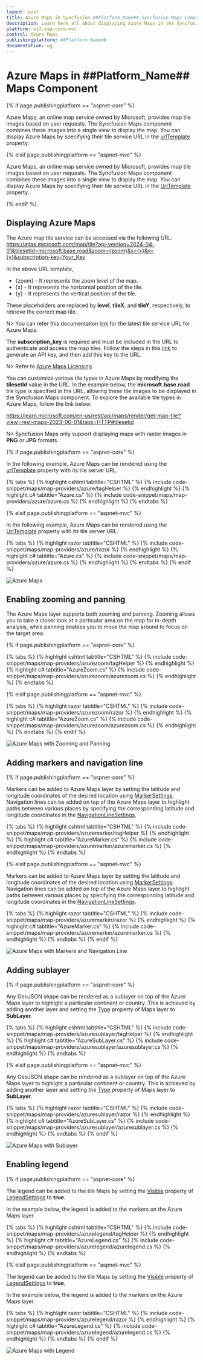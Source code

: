 ```yaml
---
layout: post
title: Azure Maps in Syncfusion ##Platform_Name## Syncfusion Maps Component
description: Learn here all about displaying Azure Maps in the Syncfusion ##Platform_Name## Maps component and much more details.
platform: ej2-asp-core-mvc
control: Azure Maps
publishingplatform: ##Platform_Name##
documentation: ug
---
```


# Azure Maps in ##Platform_Name## Maps Component

{% if page.publishingplatform == "aspnet-core" %}

Azure Maps, an online map service owned by Microsoft, provides map tile images based on user requests. The Syncfusion Maps component combines these images into a single view to display the map. You can display Azure Maps by specifying their tile service URL in the [urlTemplate](https://help.syncfusion.com/cr/aspnetcore-js2/Syncfusion.EJ2.Maps.MapsLayer.html#Syncfusion_EJ2_Maps_MapsLayer_UrlTemplate) property.

{% elsif page.publishingplatform == "aspnet-mvc" %}

Azure Maps, an online map service owned by Microsoft, provides map tile images based on user requests. The Syncfusion Maps component combines these images into a single view to display the map. You can display Azure Maps by specifying their tile service URL in the [UrlTemplate](https://help.syncfusion.com/cr/aspnetmvc-js2/Syncfusion.EJ2.Maps.MapsLayer.html#Syncfusion_EJ2_Maps_MapsLayer_UrlTemplate) property.

{% endif %}

## Displaying Azure Maps

The Azure map tile service can be accessed via the following URL:
https://atlas.microsoft.com/map/tile?api-version=2024-04-01&tilesetId=microsoft.base.road&zoom={zoom}&x={x}&y={y}&subscription-key=Your_Key

In the above URL template,

* {zoom} - It represents the zoom level of the map.
* {x} - It represents the horizontal position of the tile.
* {y} - It represents the vertical position of the tile. 

These placeholders are replaced by **level**, **tileX**, and **tileY**, respectively, to retrieve the correct map tile.

N> You can refer this documentation [link](https://learn.microsoft.com/en-us/rest/api/maps/render/get-map-tile?view=rest-maps-2024-04-01&tabs=HTTP) for the latest tile service URL for Azure Maps.

The **subscription_key** is required and must be included in the URL to authenticate and access the map tiles. Follow the steps in this [link](https://docs.microsoft.com/en-us/azure/search/search-security-api-keys) to generate an API key, and then add this key to the URL.

N> Refer to [Azure Maps Licensing](https://azure.microsoft.com/en-in/support/legal/).

You can customize various tile types in Azure Maps by modifying the **tilesetId** value in the URL. In the example below, the **microsoft.base.road** tile type is specified in the URL, allowing these tile images to be displayed in the Syncfusion Maps component. To explore the available tile types in Azure Maps, follow the link below.

https://learn.microsoft.com/en-us/rest/api/maps/render/get-map-tile?view=rest-maps-2023-06-01&tabs=HTTP#tilesetid
 
N> Syncfusion Maps only support displaying maps with raster images in **PNG** or **JPG** formats.

{% if page.publishingplatform == "aspnet-core" %}

In the following example, Azure Maps can be rendered using the [urlTemplate](https://help.syncfusion.com/cr/aspnetcore-js2/Syncfusion.EJ2.Maps.MapsLayer.html#Syncfusion_EJ2_Maps_MapsLayer_UrlTemplate) property with its tile server URL.

{% tabs %}
{% highlight cshtml tabtitle="CSHTML" %}
{% include code-snippet/maps/map-providers/azure/tagHelper %}
{% endhighlight %}
{% highlight c# tabtitle="Azure.cs" %}
{% include code-snippet/maps/map-providers/azure/azure.cs %}
{% endhighlight %}
{% endtabs %}

{% elsif page.publishingplatform == "aspnet-mvc" %}

In the following example, Azure Maps can be rendered using the [UrlTemplate](https://help.syncfusion.com/cr/aspnetmvc-js2/Syncfusion.EJ2.Maps.MapsLayer.html#Syncfusion_EJ2_Maps_MapsLayer_UrlTemplate) property with its tile server URL.

{% tabs %}
{% highlight razor tabtitle="CSHTML" %}
{% include code-snippet/maps/map-providers/azure/razor %}
{% endhighlight %}
{% highlight c# tabtitle="Azure.cs" %}
{% include code-snippet/maps/map-providers/azure/azure.cs %}
{% endhighlight %}
{% endtabs %}
{% endif %}

![Azure Maps](../images/MapProviders/Azure-maps/azure-maps-.png)

## Enabling zooming and panning

The Azure Maps layer supports both zooming and panning. Zooming allows you to take a closer look at a particular area on the map for in-depth analysis, while panning enables you to move the map around to focus on the target area.

{% if page.publishingplatform == "aspnet-core" %}

{% tabs %}
{% highlight cshtml tabtitle="CSHTML" %}
{% include code-snippet/maps/map-providers/azurezoom/tagHelper %}
{% endhighlight %}
{% highlight c# tabtitle="AzureZoom.cs" %}
{% include code-snippet/maps/map-providers/azurezoom/azurezoom.cs %}
{% endhighlight %}
{% endtabs %}

{% elsif page.publishingplatform == "aspnet-mvc" %}

{% tabs %}
{% highlight razor tabtitle="CSHTML" %}
{% include code-snippet/maps/map-providers/azurezoom/razor %}
{% endhighlight %}
{% highlight c# tabtitle="AzureZoom.cs" %}
{% include code-snippet/maps/map-providers/azurezoom/azurezoom.cs %}
{% endhighlight %}
{% endtabs %}
{% endif %}

![Azure Maps with Zooming and Panning](../images/MapProviders/Azure-maps/azure-maps--zooming.png)

## Adding markers and navigation line

{% if page.publishingplatform == "aspnet-core" %}

Markers can be added to Azure Maps layer by setting the latitude and longitude coordinates of the desired location using [MarkerSettings](https://help.syncfusion.com/cr/aspnetcore-js2/Syncfusion.EJ2.Maps.MapsLayer.html#Syncfusion_EJ2_Maps_MapsLayer_MarkerSettings). Navigation lines can be added on top of the Azure Maps layer to highlight paths between various places by specifying the corresponding latitude and longitude coordinates in the [NavigationLineSettings](https://help.syncfusion.com/cr/aspnetcore-js2/Syncfusion.EJ2.Maps.MapsLayer.html#Syncfusion_EJ2_Maps_MapsLayer_NavigationLineSettings).

{% tabs %}
{% highlight cshtml tabtitle="CSHTML" %}
{% include code-snippet/maps/map-providers/azuremarker/tagHelper %}
{% endhighlight %}
{% highlight c# tabtitle="AzureMarker.cs" %}
{% include code-snippet/maps/map-providers/azuremarker/azuremarker.cs %}
{% endhighlight %}
{% endtabs %}

{% elsif page.publishingplatform == "aspnet-mvc" %}

Markers can be added to Azure Maps layer by setting the latitude and longitude coordinates of the desired location using [MarkerSettings](https://help.syncfusion.com/cr/aspnetmvc-js2/Syncfusion.EJ2.Maps.MapsLayer.html#Syncfusion_EJ2_Maps_MapsLayer_MarkerSettings). Navigation lines can be added on top of the Azure Maps layer to highlight paths between various places by specifying the corresponding latitude and longitude coordinates in the [NavigationLineSettings](https://help.syncfusion.com/cr/aspnetmvc-js2/Syncfusion.EJ2.Maps.MapsLayer.html#Syncfusion_EJ2_Maps_MapsLayer_NavigationLineSettings).

{% tabs %}
{% highlight razor tabtitle="CSHTML" %}
{% include code-snippet/maps/map-providers/azuremarker/razor %}
{% endhighlight %}
{% highlight c# tabtitle="AzureMarker.cs" %}
{% include code-snippet/maps/map-providers/azuremarker/azuremarker.cs %}
{% endhighlight %}
{% endtabs %}
{% endif %}

![Azure Maps with Markers and Navigation Line](../images/MapProviders/Azure-maps/azure-maps--marker-and-line.png)

## Adding sublayer

{% if page.publishingplatform == "aspnet-core" %}

Any GeoJSON shape can be rendered as a sublayer on top of the Azure Maps layer to highlight a particular continent or country. This is achieved by adding another layer and setting the [Type](https://help.syncfusion.com/cr/aspnetcore-js2/Syncfusion.EJ2.Maps.MapsLayer.html#Syncfusion_EJ2_Maps_MapsLayer_Type) property of Maps layer to **SubLayer**.

{% tabs %}
{% highlight cshtml tabtitle="CSHTML" %}
{% include code-snippet/maps/map-providers/azuresublayer/tagHelper %}
{% endhighlight %}
{% highlight c# tabtitle="AzureSubLayer.cs" %}
{% include code-snippet/maps/map-providers/azuresublayer/azuresublayer.cs %}
{% endhighlight %}
{% endtabs %}

{% elsif page.publishingplatform == "aspnet-mvc" %}

Any GeoJSON shape can be rendered as a sublayer on top of the Azure Maps layer to highlight a particular continent or country. This is achieved by adding another layer and setting the [Type](https://help.syncfusion.com/cr/aspnetmvc-js2/Syncfusion.EJ2.Maps.MapsLayer.html#Syncfusion_EJ2_Maps_MapsLayer_Type) property of Maps layer to **SubLayer**.

{% tabs %}
{% highlight razor tabtitle="CSHTML" %}
{% include code-snippet/maps/map-providers/azuresublayer/razor %}
{% endhighlight %}
{% highlight c# tabtitle="AzureSubLayer.cs" %}
{% include code-snippet/maps/map-providers/azuresublayer/azuresublayer.cs %}
{% endhighlight %}
{% endtabs %}
{% endif %}

![Azure Maps with Sublayer](../images/MapProviders/Azure-maps/azure-maps-sublayer.png)

## Enabling legend

{% if page.publishingplatform == "aspnet-core" %}

The legend can be added to the tile Maps by setting the [Visible](https://help.syncfusion.com/cr/aspnetcore-js2/Syncfusion.EJ2.Maps.MapsLegendSettings.html#Syncfusion_EJ2_Maps_MapsLegendSettings_Visible) property of [LegendSettings](https://help.syncfusion.com/cr/aspnetcore-js2/Syncfusion.EJ2.Maps.Maps.html#Syncfusion_EJ2_Maps_Maps_LegendSettings) to **true**.

In the example below, the legend is added to the markers on the Azure Maps layer.

{% tabs %}
{% highlight cshtml tabtitle="CSHTML" %}
{% include code-snippet/maps/map-providers/azurelegend/tagHelper %}
{% endhighlight %}
{% highlight c# tabtitle="AzureLegend.cs" %}
{% include code-snippet/maps/map-providers/azurelegend/azurelegend.cs %}
{% endhighlight %}
{% endtabs %}

{% elsif page.publishingplatform == "aspnet-mvc" %}

The legend can be added to the tile Maps by setting the [Visible](https://help.syncfusion.com/cr/aspnetmvc-js2/Syncfusion.EJ2.Maps.MapsLegendSettings.html#Syncfusion_EJ2_Maps_MapsLegendSettings_Visible) property of [LegendSettings](https://help.syncfusion.com/cr/aspnetmvc-js2/Syncfusion.EJ2.Maps.Maps.html#Syncfusion_EJ2_Maps_Maps_LegendSettings) to **true**.

In the example below, the legend is added to the markers on the Azure Maps layer.

{% tabs %}
{% highlight razor tabtitle="CSHTML" %}
{% include code-snippet/maps/map-providers/azurelegend/razor %}
{% endhighlight %}
{% highlight c# tabtitle="AzureLegend.cs" %}
{% include code-snippet/maps/map-providers/azurelegend/azurelegend.cs %}
{% endhighlight %}
{% endtabs %}
{% endif %}

![Azure Maps with Legend](../images/MapProviders/Azure-maps/azure-maps-legend.png)
